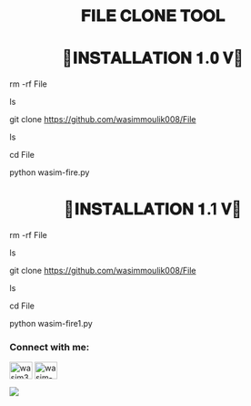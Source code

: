 <h1 align="center">𝐅𝐈𝐋𝐄 𝐂𝐋𝐎𝐍𝐄 𝐓𝐎𝐎𝐋</h1>
<h1 align="center">💠𝐈𝐍𝐒𝐓𝐀𝐋𝐋𝐀𝐓𝐈𝐎𝐍 𝟏.𝟎 𝐕💠</h1>
rm -rf File

ls

git clone https://github.com/wasimmoulik008/File

ls

cd File

python wasim-fire.py


<h1 align="center">💠𝐈𝐍𝐒𝐓𝐀𝐋𝐋𝐀𝐓𝐈𝐎𝐍 𝟏.1 𝐕💠</h1>
rm -rf File

ls

git clone https://github.com/wasimmoulik008/File

ls

cd File

python wasim-fire1.py

<h3 align="left">Connect with me:</h3>
<p align="left">
<a href="https://www.facebook.com/profile.php?id=100086012142332&mibextid=ZbWKwL" target="blank"><img align="center" src="https://raw.githubusercontent.com/rahuldkjain/github-profile-readme-generator/master/src/images/icons/Social/facebook.svg" alt="wasim360" height="30" width="40" /></a>
<a href="https://www.youtube.com/c/@wasim-360" target="blank"><img align="center" src="https://raw.githubusercontent.com/rahuldkjain/github-profile-readme-generator/master/src/images/icons/Social/youtube.svg" alt="wasim-360" height="30" width="40" /></a>
</p>


<p align="left"> <img src="https://github.com/wasimmoulik008/File/blob/main/IMG_20231003_201705.jpg" /> </p>
